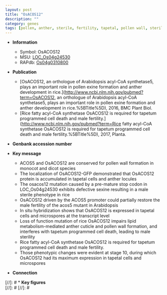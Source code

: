 ```yaml
---
layout: post
title: "OsACOS12"
description: ""
category: genes
tags: [pollen, anther, sterile, fertility, tapetal, pollen wall, sterility, cell death, cuticle, tapetum, male sterility]
---
```


* **Information**  
    + Symbol: OsACOS12  
    + MSU: [LOC_Os04g24530](http://rice.plantbiology.msu.edu/cgi-bin/ORF_infopage.cgi?orf=LOC_Os04g24530)  
    + RAPdb: [Os04g0310800](http://rapdb.dna.affrc.go.jp/viewer/gbrowse_details/irgsp1?name=Os04g0310800)  

* **Publication**  
    + [OsACOS12, an orthologue of Arabidopsis acyl-CoA synthetase5, plays an important role in pollen exine formation and anther development in rice.](http://www.ncbi.nlm.nih.gov/pubmed?term=OsACOS12, an orthologue of Arabidopsis acyl-CoA synthetase5, plays an important role in pollen exine formation and anther development in rice.%5BTitle%5D), 2016, BMC Plant Biol.
    + [Rice fatty acyl-CoA synthetase OsACOS12 is required for tapetum programmed cell death and male fertility.](http://www.ncbi.nlm.nih.gov/pubmed?term=Rice fatty acyl-CoA synthetase OsACOS12 is required for tapetum programmed cell death and male fertility.%5BTitle%5D), 2017, Planta.

* **Genbank accession number**  

* **Key message**  
    + ACOS5 and OsACOS12 are conserved for pollen wall formation in monocot and dicot species
    + The localization of OsACOS12-GFP demonstrated that OsACOS12 protein is accumulated in tapetal cells and anther locules
    + The osacos12 mutation caused by a pre-mature stop codon in LOC_Os04g24530 exhibits defective sexine resulting in a male sterile phenotype in rice
    + OsACOS12 driven by the ACOS5 promoter could partially restore the male fertility of the acos5 mutant in Arabidopsis
    + In situ hybridization shows that OsACOS12 is expressed in tapetal cells and microspores at the transcript level
    + Loss of function mutation of rice OsACOS12 impairs lipid metabolism-mediated anther cuticle and pollen wall formation, and interferes with tapetum programmed cell death, leading to male sterility
    + Rice fatty acyl-CoA synthetase OsACOS12 is required for tapetum programmed cell death and male fertility.
    + Those phenotypic changes were evident at stage 10, during which OsACOS12 had its maximum expression in tapetal cells and microspores

* **Connection**  

[//]: # * **Key figures**  
[//]: # 
[//]: # 
